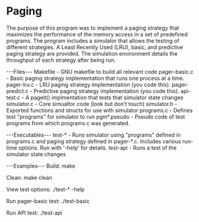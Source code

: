 # Paging
The purpose of this program was to implement a paging strategy that maximizes the performance of the memory access in a set of predefined programs. The program includes a simulator that allows the testing of different strategies. A Least Recently Used (LRU), basic, and predictive paging strategy are provided. The simulation environment details the throughput of each strategy after being run.

---Files---
Makefile - GNU makefile to build all relevant code
pager-basic.c - Basic paging strategy implementation that runs one process at a time.
pager-lru.c - LRU paging strategy implementation (you code this).
pager-predict.c - Predictive paging strategy implementation (you code this).
api-test.c - A pageit() implmentation that tests that simulator state changes
simulator.c - Core simualtor code (look but don't touch)
simulator.h - Exported functions and structs for use with simulator
programs.c - Defines test "programs" for simulator to run
pgm*.pseudo - Pseudo code of test programs from which programs.c was generated.

---Executables---
test-* - Runs simulator using "programs" defined in programs.c
         and paging strategy defined in pager-*.c.
         Includes various run-time options. Run with '-help' for details.
test-api - Runs a test of the simulator state changes

---Examples---
Build:
 make

Clean:
 make clean

View test options:
 ./test-* -help

Run pager-basic test:
 ./test-basic

Run API test:
 ./test-api

